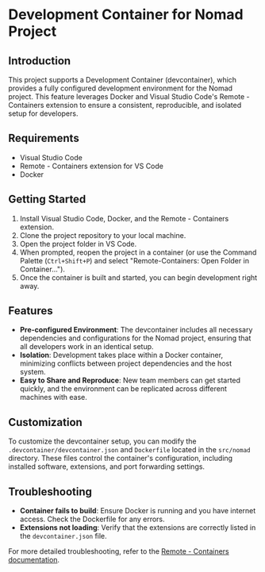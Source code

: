 # Development Container for Nomad Project

## Introduction

This project supports a Development Container (devcontainer), which provides a fully configured development environment for the Nomad project. This feature leverages Docker and Visual Studio Code's Remote - Containers extension to ensure a consistent, reproducible, and isolated setup for developers.

## Requirements

- Visual Studio Code
- Remote - Containers extension for VS Code
- Docker

## Getting Started

1. Install Visual Studio Code, Docker, and the Remote - Containers extension.
2. Clone the project repository to your local machine.
3. Open the project folder in VS Code.
4. When prompted, reopen the project in a container (or use the Command Palette (`Ctrl+Shift+P`) and select "Remote-Containers: Open Folder in Container...").
5. Once the container is built and started, you can begin development right away.

## Features

- **Pre-configured Environment**: The devcontainer includes all necessary dependencies and configurations for the Nomad project, ensuring that all developers work in an identical setup.
- **Isolation**: Development takes place within a Docker container, minimizing conflicts between project dependencies and the host system.
- **Easy to Share and Reproduce**: New team members can get started quickly, and the environment can be replicated across different machines with ease.

## Customization

To customize the devcontainer setup, you can modify the `.devcontainer/devcontainer.json` and `Dockerfile` located in the `src/nomad` directory. These files control the container's configuration, including installed software, extensions, and port forwarding settings.

## Troubleshooting

- **Container fails to build**: Ensure Docker is running and you have internet access. Check the Dockerfile for any errors.
- **Extensions not loading**: Verify that the extensions are correctly listed in the `devcontainer.json` file.

For more detailed troubleshooting, refer to the [Remote - Containers documentation](https://code.visualstudio.com/docs/remote/containers).
